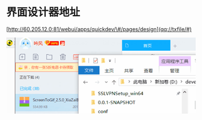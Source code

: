 # 界面设计器地址

[http://60.205.12.0:81/webui/apps/quickdev/\#/pages/design](qq://txfile/#)

![](/assets/111.gif)

